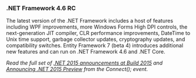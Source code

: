 ### .NET Framework 4.6 RC

The latest version of the .NET Framework includes a host of features including WPF improvements, more Windows Forms High DPI controls, the next-generation JIT compiler, CLR performance improvements, DateTime to Unix time support, garbage collector updates, cryptography updates, and compatibility switches. Entity Framework 7 (beta 4) introduces additional new features and can run on .NET Framework 4.6 and .NET Core.

_Read the full set of [_.NET 2015 announcements at Build 2015_](http://blogs.msdn.com/b/dotnet/archive/2015/04/29/net-announcements-at-build-2015.aspx) and  [_Announcing .NET 2015 Preview_](http://blogs.msdn.com/b/dotnet/archive/2014/11/12/announcing-net-2015-preview-a-new-era-for-net.aspx#_.NET_Framework_4.6) from the Connect(); event._
